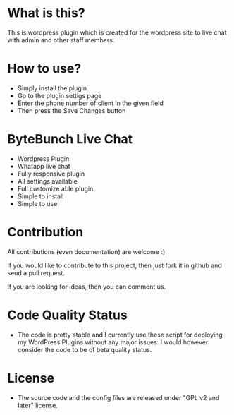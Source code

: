 # What is this?

This is wordpress plugin which is created for the wordpress site to live chat with admin and other staff members.

# How to use?

- Simply install the plugin.
- Go to the plugin settigs page
- Enter the phone number of client in the given field
- Then press the Save Changes button

# ByteBunch Live Chat

- Wordpress Plugin
- Whatapp live chat
- Fully responsive plugin
- All settings available
- Full customize able plugin
- Simple to install
- Simple to use

# Contribution

All contributions (even documentation) are welcome :)

If you would like to contribute to this project, then just fork it in github and send a pull request.

If you are looking for ideas, then you can comment us.

# Code Quality Status

- The code is pretty stable and I currently use these script for deploying my WordPress Plugins without any major issues. I would however consider the code to be of beta quality status.

# License

- The source code and the config files are released under "GPL v2 and later" license.